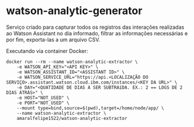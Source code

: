 # watson-analytic-generator

Serviço criado para capturar todos os registros das interações realizadas ao Watson Assistant no dia informado, filtrar as informações necessárias e por fim, exporta-las a um arquivo CSV.

Executando via container Docker:

```
docker run --rm --name watson-analytic-extractor \
    -e WATSON_API_KEY="<API KEY>" \
    -e WATSON_ASSISTANT_ID="<ASSISTANT ID>" \
    -e WATSON_SERVICE_URL="https://api.<LOCALIZAÇÃO DO SERVIÇO>.assistant.watson.cloud.ibm.com/instances/<KEY DA URL>" \
    -e DAY="<QUATIDADE DE DIAS A SER SUBTRAíDA. EX.: 2 == LOGS DE 2 DIAS ATRÁS>" \
    -e HOST="NOT_USED" \
    -e PORT="NOT_USED" \
    --mount type=bind,source=$(pwd),target=/home/node/app/ \
    --name watson-analytic-extractor \
    amaralfelipe1522/watson-analytic-extractor
```
